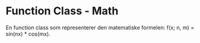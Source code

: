 # Function Class - Math
En function class som representerer den matematiske formelen: f(x; n, m) = sin(nx) * cos(mx).
